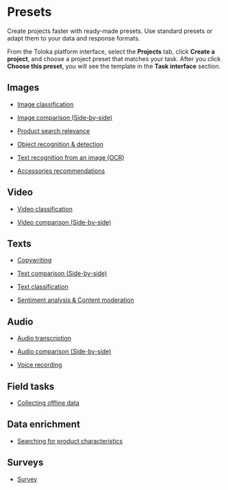 # Presets

Create projects faster with ready-made presets. Use standard presets or adapt them to your data and response formats.

From the Toloka platform interface, select the **Projects** tab, click **Create a project**, and choose a project preset that matches your task. After you click **Choose this preset**, you will see the template in the **Task interface** section.

## Images

- [Image classification](image-classification.md)

- [Image comparison (Side-by-side)](sbs-image.md)

- [Product search relevance](product-search-relevance.md)

- [Object recognition & detection](object-recognition.md)

- [Text recognition from an image (OCR)](text-recognition.md)

- [Accessories recommendations](accessories-recommendations.md)

## Video

- [Video classification](video-moderation.md)

- [Video comparison (Side-by-side)](sbs-video.md)

## Texts

- [Copywriting](copywriting.md)

- [Text comparison (Side-by-side)](sbs-text.md)

- [Text classification](text-classification.md)

- [Sentiment analysis & Content moderation](content-moderation.md)

## Audio

- [Audio transcription](audio-transcript.md)

- [Audio comparison (Side-by-side)](sbs-audio.md)

- [Voice recording](voice-recording.md)

## Field tasks

- [Collecting offline data](spatial-crowdsourcing.md)

## Data enrichment

- [Searching for product characteristics](data-search.md)

## Surveys

- [Survey](survey.md)